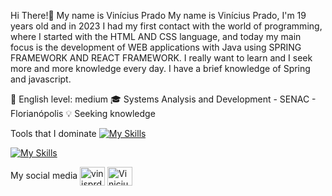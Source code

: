 Hi There!👋
My name is Vinícius Prado
My name is Vinícius Prado, I'm 19 years old and in 2023 I had my first contact with the world of programming, where I started with the HTML AND CSS language, and today my main focus is the development of WEB applications with Java using SPRING FRAMEWORK AND REACT FRAMEWORK. I really want to learn and I seek more and more knowledge every day.
I have a brief knowledge of Spring and javascript.


📘 English level: medium
🎓 Systems Analysis and Development - SENAC - Florianópolis
💡 Seeking knowledge



Tools that I dominate
[![My Skills](https://skillicons.dev/icons?i=javascript,react,html,css,java,spring,postman,mysql,maven,docker)](https://skillicons.dev)

[![My Skills](https://skillicons.dev/icons?i=vscode,git)](https://skillicons.dev)

My social media
<a href="https://instagram.com/vinisprd" target="blank"><img align="center" src="https://raw.githubusercontent.com/rahuldkjain/github-profile-readme-generator/master/src/images/icons/Social/instagram.svg" alt="vinisprd" height="30" width="40" /></a>
<a href="https://www.linkedin.com/in/vinícius-prado-210701234/" target="blank"><img align="center" src="https://raw.githubusercontent.com/rahuldkjain/github-profile-readme-generator/master/src/images/icons/Social/linked-in-alt.svg" alt="Vinicius de Souza Prado" height="30" width="40" /></a>
